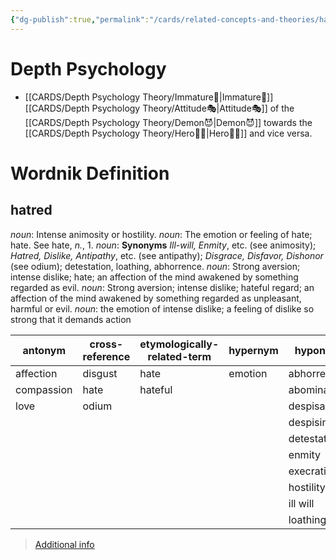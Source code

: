 ```yaml
---
{"dg-publish":true,"permalink":"/cards/related-concepts-and-theories/hatred/","noteIcon":"1","created":"2023-05-03T00:17:35.861+02:00","updated":"2023-05-08T21:06:39.170+02:00"}
---
```


# Depth Psychology 
- [[CARDS/Depth Psychology Theory/Immature🐇\|Immature🐇]] [[CARDS/Depth Psychology Theory/Attitude🎭\|Attitude🎭]] of the [[CARDS/Depth Psychology Theory/Demon😈\|Demon😈]] towards the [[CARDS/Depth Psychology Theory/Hero🦸‍♂️\|Hero🦸‍♂️]] and vice versa. 

# Wordnik Definition
## hatred
*noun*: Intense animosity or hostility.
*noun*: The emotion or feeling of hate; hate. See <internalXref urlencoded="hate">hate</internalXref>, <em>n.</em>, 1.
*noun*: <strong>Synonyms</strong> <em>Ill-will, Enmity</em>, etc. (see <internalXref urlencoded="animosity">animosity</internalXref>); <em>Hatred, Dislike, Antipathy</em>, etc. (see <internalXref urlencoded="antipathy">antipathy</internalXref>); <em>Disgrace, Disfavor, Dishonor</em> (see <internalXref urlencoded="odium">odium</internalXref>); detestation, loathing, abhorrence.
*noun*: Strong aversion; intense dislike; hate; an affection of the mind awakened by something regarded as evil.
*noun*: Strong <xref>aversion</xref>; intense <xref>dislike</xref>; <xref>hateful</xref> regard; an affection of the mind awakened by something regarded as unpleasant, harmful or evil.
*noun*: the emotion of intense dislike; a feeling of dislike so strong that it demands action

| antonym |cross-reference |etymologically-related-term |hypernym |hyponym |same-context |synonym |
| --- | --- | --- | --- | --- | --- | --- |
| affection | disgust | hate | emotion | abhorrence | anger | Anglophobia |
| compassion | hate | hateful |  | abomination | contempt | Russophobia |
| love | odium |  |  | despisal | cruelty | abhorrence |
|  |  |  |  | despising | envy | abhorrence |
|  |  |  |  | detestation | grief | abomination |
|  |  |  |  | enmity | hate | abomination |
|  |  |  |  | execration | hostility | allergy |
|  |  |  |  | hostility | lust | animosity |
|  |  |  |  | ill will | prejudice | animosity |
|  |  |  |  | loathing | pride | antagonism |

> [Additional info](https://www.wordnik.com/words/hatred)